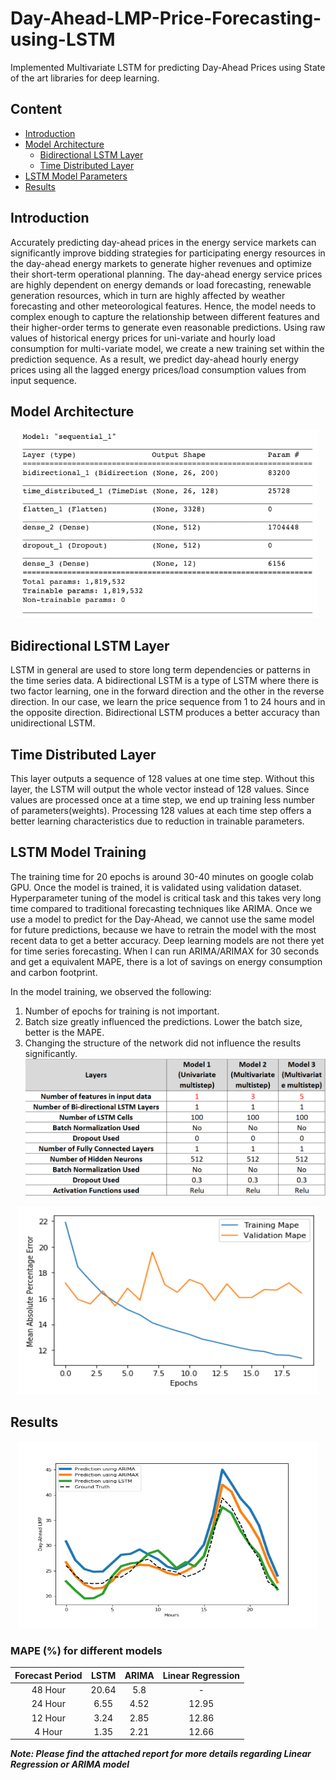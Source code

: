 Day-Ahead-LMP-Price-Forecasting-using-LSTM
=======================================
Implemented Multivariate LSTM for predicting Day-Ahead Prices using State of the art libraries for deep learning.

## Content
- [Introduction](README.md#Introduction)
- [Model Architecture](README.md#Model-Architecture)
  - [Bidirectional LSTM Layer](README.md#Bidirectional-LSTM-Layer)
  - [Time Distributed Layer](README.md#Time-Distributed-Layer)
- [LSTM Model Parameters](README.md#LSTM-Model-Training)
- [Results](README.md#Results)


## Introduction
Accurately predicting day-ahead prices in the energy
service markets can significantly improve bidding strategies
for participating energy resources in the day-ahead energy
markets to generate higher revenues and optimize their
short-term operational planning. The day-ahead energy
service prices are highly dependent on energy demands or
load forecasting, renewable generation resources, which in turn are highly affected by weather
forecasting and other meteorological features. Hence, the
model needs to complex enough to capture the relationship
between different features and their higher-order terms to
generate even reasonable predictions. Using raw values of historical energy prices for uni-variate
and hourly load consumption for multi-variate model, we
create a new training set within the prediction sequence. As
a result, we predict day-ahead hourly energy prices using all
the lagged energy prices/load consumption values from input
sequence. 

## Model Architecture

<p align="center">
    <img width="480" height="300" src=model_arch.png>
</p>

## Bidirectional LSTM Layer
LSTM in general are used to store long term dependencies or patterns in the time series data. A bidirectional LSTM is a type of LSTM where there is two factor learning, one in the forward direction and the other in the reverse direction. In our case, we learn the price sequence from 1 to 24 hours and in the opposite direction. Bidirectional LSTM produces a better accuracy than unidirectional LSTM.  

## Time Distributed Layer
This layer outputs a sequence of 128 values at one time step. Without this layer, the LSTM will output the whole vector instead of 128 values. Since values are processed once at a time step, we end up training less number of parameters(weights). Processing 128 values at each time step offers a better learning characteristics due to reduction in trainable parameters. 

## LSTM Model Training

The training time for 20 epochs is around 30-40 minutes on google colab GPU. Once the model is trained, it is validated using validation dataset. Hyperparameter tuning of the model is critical task and this takes very long time compared to traditional forecasting techniques like ARIMA. Once we use a model to predict for the Day-Ahead, we cannot use the same model for future predictions, because we have to retrain the model with the most recent data to get a better accuracy. Deep learning models are not there yet for time series forecasting. When I can run ARIMA/ARIMAX for 30 seconds and get a equivalent MAPE, there is a lot of savings on energy consumption and carbon footprint.   

In the model training, we observed the following: 

1. Number of epochs for training is not important. 
2. Batch size greatly influenced the predictions. Lower the batch size, better is the MAPE. 
3. Changing the structure of the network did not influence the results significantly.
![MODEL PARAMETERS](model_parameters.PNG)
<p align="center">
    <img width="480" height="300" src=learning_curve.PNG>
</p>

## Results

<p align="center">
    <img width="480" height="300" src=Predictions.PNG>
    
</p>


### MAPE (%) for different models

| Forecast Period |  LSTM | ARIMA | Linear Regression |
|:---------------:|:-----:|:-----:|:-----------------:|
|     48 Hour     | 20.64 |  5.8  |         -         |
|     24 Hour     |  6.55 |  4.52 |       12.95       |
|     12 Hour     |  3.24 |  2.85 |       12.86       |
|      4 Hour     |  1.35 |  2.21 |       12.66       |



***Note: Please find the attached report for more details regarding Linear Regression or ARIMA model***



